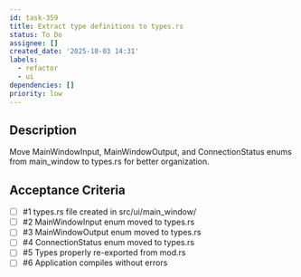 ```yaml
---
id: task-359
title: Extract type definitions to types.rs
status: To Do
assignee: []
created_date: '2025-10-03 14:31'
labels:
  - refactor
  - ui
dependencies: []
priority: low
---
```


## Description

Move MainWindowInput, MainWindowOutput, and ConnectionStatus enums from main_window to types.rs for better organization.

## Acceptance Criteria
<!-- AC:BEGIN -->
- [ ] #1 types.rs file created in src/ui/main_window/
- [ ] #2 MainWindowInput enum moved to types.rs
- [ ] #3 MainWindowOutput enum moved to types.rs
- [ ] #4 ConnectionStatus enum moved to types.rs
- [ ] #5 Types properly re-exported from mod.rs
- [ ] #6 Application compiles without errors
<!-- AC:END -->

